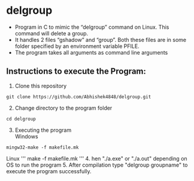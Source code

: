 # delgroup

- Program in C to mimic the “delgroup” command on Linux. This command will delete a group. 
- It handles 2 files “gshadow” and “group”. Both these files are in some folder specified by an environment variable PFILE. 
- The program takes all arguments as command line arguments

## Instructions to execute the Program:
1. Clone this repository 
```
git clone https://github.com/Abhishek4848/delgroup.git
```
2. Change directory to the program folder
```
cd delgroup
```
3. Executing the program<br />
Windows
```
mingw32-make -f makefile.mk
```
Linux
'''
make -f makefile.mk
'''
4. hen "./a.exe" or "./a.out" depending on OS to run the program
5. After compilation type "delgroup groupname" to execute the program successfully.
